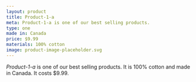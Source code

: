 ```yaml
---
layout: product
title: Product-1-a
meta: Product-1-a is one of our best selling products.
type: one
made in: Canada
price: $9.99
materials: 100% cotton
image: product-image-placeholder.svg
---
```


*Product-1-a* is one of our best selling products. It is 100% cotton and made in Canada. It costs $9.99.
